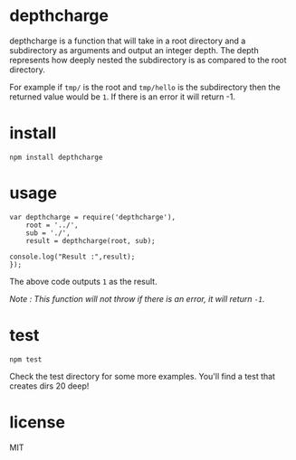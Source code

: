 depthcharge
===========

depthcharge is a function that will take in a root directory and a
subdirectory as arguments and output an integer depth. The depth represents how
deeply nested the subdirectory is as compared to the root directory.

For example if `tmp/` is the root and `tmp/hello` is the subdirectory then the returned value would be `1`.
If there is an error it will return -1.

install
=======

```
npm install depthcharge
```
usage
=====

```
var depthcharge = require('depthcharge'),
    root = '../',
    sub = './',
    result = depthcharge(root, sub);

console.log("Result :",result);
});
```

The above code outputs `1` as the result.

*Note : This function will not throw if there is an error, it will return `-1`.*

test
====

```
npm test
```

Check the test directory for some more examples. You'll find a test that creates dirs 20 deep!

license
=======

MIT
